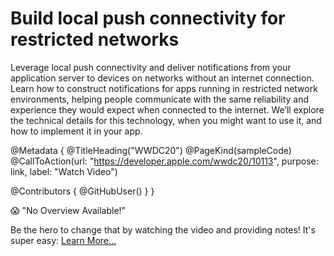 # Build local push connectivity for restricted networks

Leverage local push connectivity and deliver notifications from your application server to devices on networks without an internet connection. Learn how to construct notifications for apps running in restricted network environments, helping people communicate with the same reliability and experience they would expect when connected to the internet. We’ll explore the technical details for this technology, when you might want to use it, and how to implement it in your app.

@Metadata {
   @TitleHeading("WWDC20")
   @PageKind(sampleCode)
   @CallToAction(url: "https://developer.apple.com/wwdc20/10113", purpose: link, label: "Watch Video")

   @Contributors {
      @GitHubUser(<replace this with your GitHub handle>)
   }
}

😱 "No Overview Available!"

Be the hero to change that by watching the video and providing notes! It's super easy:
 [Learn More…](https://wwdcnotes.github.io/WWDCNotes/documentation/wwdcnotes/contributing)
